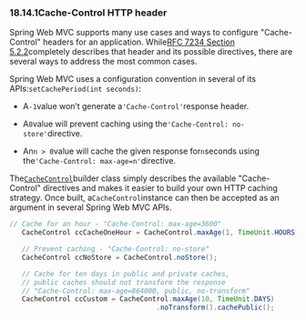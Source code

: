 ### 18.14.1Cache-Control HTTP header

Spring Web MVC supports many use cases and ways to configure "Cache-Control" headers for an application. While[RFC 7234 Section 5.2.2](https://tools.ietf.org/html/rfc7234#section-5.2.2)completely describes that header and its possible directives, there are several ways to address the most common cases.

Spring Web MVC uses a configuration convention in several of its APIs:`setCachePeriod(int seconds)`:

* A`-1`value won’t generate a`'Cache-Control'`response header.

* A`0`value will prevent caching using the`'Cache-Control: no-store'`directive.

* An`n > 0`value will cache the given response for`n`seconds using the`'Cache-Control: max-age=n'`directive.

The[`CacheControl`](http://docs.spring.io/spring-framework/docs/5.0.0.M5/javadoc-api/org/springframework/http/CacheControl.html)builder class simply describes the available "Cache-Control" directives and makes it easier to build your own HTTP caching strategy. Once built, a`CacheControl`instance can then be accepted as an argument in several Spring Web MVC APIs.

```java
// Cache for an hour - "Cache-Control: max-age=3600"
   CacheControl ccCacheOneHour = CacheControl.maxAge(1, TimeUnit.HOURS);

   // Prevent caching - "Cache-Control: no-store"
   CacheControl ccNoStore = CacheControl.noStore();

   // Cache for ten days in public and private caches,
   // public caches should not transform the response
   // "Cache-Control: max-age=864000, public, no-transform"
   CacheControl ccCustom = CacheControl.maxAge(10, TimeUnit.DAYS)
   									.noTransform().cachePublic();
```



